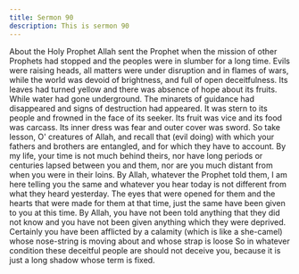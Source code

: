 ```yaml
---
title: Sermon 90
description: This is sermon 90
---
```


About the Holy Prophet
Allah sent the Prophet when the mission of other Prophets had stopped and the peoples were
in slumber for a long time. Evils were raising heads, all matters were under disruption and in
flames of wars, while the world was devoid of brightness, and full of open deceitfulness. Its
leaves had turned yellow and there was absence of hope about its fruits.
While water had gone underground. The minarets of guidance had disappeared and signs of
destruction had appeared. It was stern to its people and frowned in the face of its seeker. Its
fruit was vice and its food was carcass. Its inner dress was fear and outer cover was sword.
So take lesson, O' creatures of Allah, and recall that (evil doing) with which your fathers and
brothers are entangled, and for which they have to account. By my life, your time is not much
behind theirs, nor have long periods or centuries lapsed between you and them, nor are you
much distant from when you were in their loins.
By Allah, whatever the Prophet told them, I am here telling you the same and whatever you
hear today is not different from what they heard yesterday.
The eyes that were opened for them and the hearts that were made for them at that time, just
the same have been given to you at this time. By Allah, you have not been told anything that
they did not know and you have not been given anything which they were deprived.
Certainly you have been afflicted by a calamity (which is like a she-camel) whose nose-string
is moving about and whose strap is loose So in whatever condition these deceitful people are
should not deceive you, because it is just a long shadow whose term is fixed.